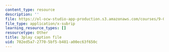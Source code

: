 ```yaml
---
content_type: resource
description: ''
file: https://ol-ocw-studio-app-production.s3.amazonaws.com/courses/9-00sc-introduction-to-psychology-fall-2011/702ed5a727705bf5b481a00ec63f650c_gRe7dy2HSTg.vtt
file_type: application/x-subrip
learning_resource_types: []
resourcetype: Other
title: 3play caption file
uid: 702ed5a7-2770-5bf5-b481-a00ec63f650c
---
```

